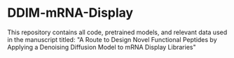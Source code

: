 # DDIM-mRNA-Display
This repository contains all code, pretrained models, and relevant data used in the manuscript titled:  "A Route to Design Novel Functional Peptides by Applying a Denoising Diffusion Model to mRNA Display Libraries"

